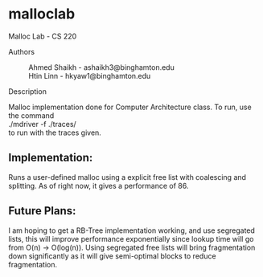 malloclab
=========

Malloc Lab - CS 220

<dl>
  <dt> Authors </dl>
  <dd> Ahmed Shaikh - ashaikh3@binghamton.edu </dd>
  <dd> Htin Linn  - hkyaw1@binghamton.edu </dd>
</dl>



<dl><dt> Description </dt></dl>
Malloc implementation done for Computer Architecture class. To run, use the command <br>
./mdriver -f ./traces/ <br>
to run with the traces given. 

Implementation:
---------------
Runs a user-defined malloc using a explicit free list with coalescing and splitting. As of right now, it gives a performance of 86. 

Future Plans:
-------------
I am hoping to  get a RB-Tree implementation working, and use segregated lists, this will improve performance exponentially since lookup time will go from O(n) -> O(log(n)). Using segregated free lists will bring fragmentation down significantly as it will give semi-optimal blocks to reduce fragmentation.
